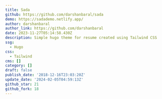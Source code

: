 ```yaml
---
title: Sada
github: https://github.com/darshanbaral/sada
demo: https://sadademo.netlify.app/
author: darshanbaral
author_link: https://github.com/darshanbaral
date: 2023-11-27T05:14:58.430Z
description: Simple hugo theme for resume created using Tailwind CSS
ssg:
  - Hugo
css:
  - Tailwind
cms: []
category: []
draft: false
publish_date: '2018-12-16T23:03:20Z'
update_date: '2024-02-05T04:59:13Z'
github_star: 21
github_fork: 18
---
```

